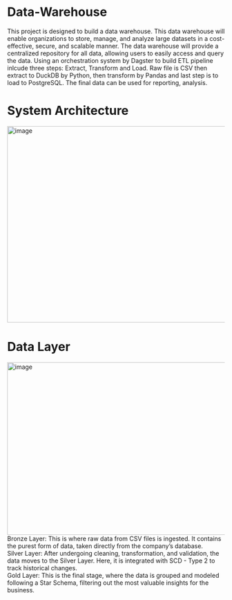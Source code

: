 # Data-Warehouse
This project is designed to build a data warehouse. This data warehouse will enable organizations to store, manage, and analyze large datasets in a cost-effective, secure, and scalable manner. The data warehouse will provide a centralized repository for all data, allowing users to easily access and query the data.
Using an orchestration system by Dagster to build ETL pipeline inlcude three steps: Extract, Transform and Load. Raw file is CSV then extract to DuckDB by Python, then transform by Pandas and last step is to load to PostgreSQL. The final data can be used for reporting, analysis.
# System Architecture
<img width="972" height="454" alt="image" src="https://github.com/user-attachments/assets/7d2ac880-6ef0-4217-ae3b-962dba7999d6" /> <br />
# Data Layer <br />
<img width="958" height="399" alt="image" src="https://github.com/user-attachments/assets/459eab80-bea4-4f3e-9087-8ad3c50934e6" /> <br />
Bronze Layer: This is where raw data from CSV files is ingested. It contains the purest form of data, taken directly from the company’s database. <br />
Silver Layer: After undergoing cleaning, transformation, and validation, the data moves to the Silver Layer. Here, it is integrated with SCD - Type 2 to track historical changes. <br />
Gold Layer: This is the final stage, where the data is grouped and modeled following a Star Schema, filtering out the most valuable insights for the business.

